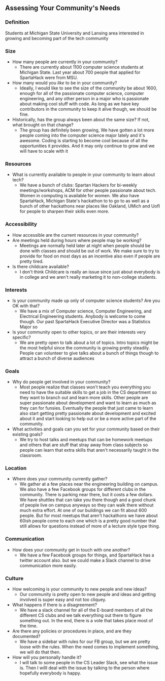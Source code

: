 ## Assessing Your Community's Needs

### Definition
Students at Michigan State University and Lansing area interested in growing and becoming part of the tech community

### Size
- How many people are currently in your community?
  - There are currently about 1100 computer science students at Michigan State. Last year about 700 people that applied for       SpartaHack were from MSU. 
- How many would you _like_ to be in your community?
  - Ideally, I would like to see the size of the community be about 1600, enough for all of the passionate computer science,       computer engineering, and any other person in a major who is passionate about making cool stuff with code. As long as we       have key contributors in the community to keep it alive though, we should be fine.
- Historically, has the group always been about the same size? If not, what brought on that change?
  - The group has definitely been growing, We have gotten a lot more people coming into the computer science major lately and     it's awesome. Coding is starting to become cool because of all the opportunities it provides. And it may only continue to     grow and we will have to scale with it 

### Resources
- What is currently available to people in your community to learn about tech?
  - We have a bunch of clubs: Spartan Hackers for bi-weekly meetings/workshops, ACM for other people passionate about tech.    Women in computing is available for women. We also have SpartaHack, Michigan State's hackathon to to go to as well as a bunch of other hackathons near places like Oakland, UMich and UofI for people to sharpen their skills even more. 

### Accessibility
- How accessible are the current resources in your community?
- Are meetings held during hours where people may be working?
  - Meetings are normally held later at night when people should be done with classes and should be out of work. We make sure to try to provide for food on most days as an incentive also even if people are pretty tired. 
- Is there childcare available?
  - I don't think Childcare is really an issue since just about everybody is in college and we aren't really marketing it to non-college students. 

### Interests
- Is your community made up only of computer science students? Are you OK with that?
  - We have a mix of Computer science, Computer Engineering, and Electrical Engineering students. Anybody is welcome to come though. Our past SpartaHack Executive Director was a Statistics Major so 
- Is your community open to other topics, or are their interests very specific?
  - We are pretty open to talk about a lot of topics. Intro topics might be the most helpful since the community is growing pretty steadily. People can volunteer to give talks about a bunch of things though to attract a bunch of diverse audiences

### Goals
- Why do people get involved in your community?
  - Most people realize that classes won't teach you everything you need to have the suitable skills to get a job in the CS department so they want to branch out and learn more skills. Other people are super passionate about development and want to learn as much as they can for funsies. Eventually the people that just came to learn also start getting pretty passionate about development and excited about it and start looking to help out or be a more active part of the community.
- What activities and goals can you set for your community based on their existing goals?
  - We try to host talks and meetups that can be homework meetups and others that are stuff that stray away from class subjects so people can learn that extra skills that aren't necessarily taught in the classroom. 

### Location
- Where does your community currently gather?
  - We gather at a few places near the engineering building on campus. We also have a few Facebook groups for different clubs in the community. There is parking near there, but it costs a few dollars. We have shuttles that can take you there though and a good chunk of people live on campus anyways so they can walk there without much extra effort. At one of our buildings we can fit about 600 people. But for most meetups that aren't hackathons we have about 60ish people come to each one which is a pretty good number that still allows for questions instead of more of a lecture style type thing.


### Communication
- How does your community get in touch with one another?
  - We have a few Facebook groups for things, and SpartaHack has a twitter account also. but we could make a Slack channel to drive communication more easily.  

### Culture
- How welcoming is your community to new people and new ideas?
  - Our community is pretty open to new people and ideas and getting involved is super easy and not too cliquey.
- What happens if there is a disagreement?
  - We have a slack channel for all of the E-board members of all the different CS clubs and we talk everything out there to figure something out. In the end, there is a vote that takes place most of the time. 
- Are there any policies or procedures in place, and are they documented?
  - We have a sidebar with rules for our FB group, but we are pretty loose with the rules. When the need comes to implement something, we will do that then.
- How will you personally handle it?
  - I will talk to some people in the CS Leader Slack, see what the issue is. Then I willl deal with the issue by talking to the person where hopefully everybody is happy.
